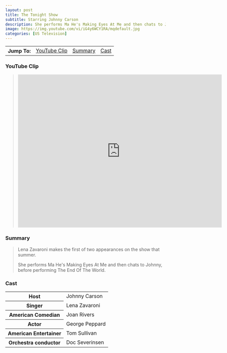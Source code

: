 ```yaml
---
layout: post
title: The Tonight Show
subtitle: Starring Johnny Carson
description: She performs Ma He's Making Eyes At Me and then chats to Johnny, before performing The End Of The World.
image: https://img.youtube.com/vi/iG4y6WCY1RA/mqdefault.jpg
categories: [US Television]
---
```


<table>
<tr align="center">
<th>Jump To:</th>
<td><a href="#youtube-clip">YouTube Clip</a></td>
<td><a href="#summary">Summary</a></td>
<td><a href="#cast">Cast</a></td>
</tr>
</table>

### YouTube Clip
> <div class="responsive-video"><iframe width="640px" height="480px" src="https://www.youtube.com/embed/iG4y6WCY1RA?rel=0&showinfo=1" frameborder="0" allowfullscreen></iframe></div>

### Summary
> Lena Zavaroni makes the first of two appearances on the show that summer.
>
> She performs Ma He's Making Eyes At Me and then chats to Johnny, before performing The End Of The World.

### Cast
<table>
<tr><th>Host</th><td>Johnny Carson</td></tr>
<tr><th>Singer</th><td>Lena Zavaroni</td></tr>
<tr><th>American Comedian</th><td>Joan Rivers</td></tr>
<tr><th>Actor</th><td>George Peppard</td></tr>
<tr><th>American Entertainer</th><td>Tom Sullivan</td></tr>
<tr><th>Orchestra conductor</th><td>Doc Severinsen</td></tr>
</table>

